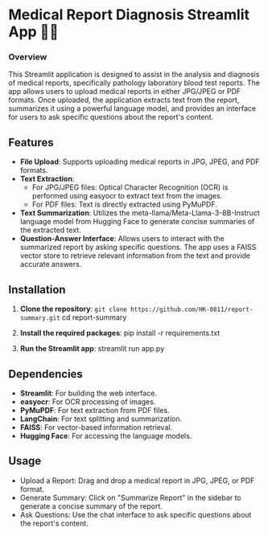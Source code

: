 # Medical Report Diagnosis Streamlit App 👨‍⚕️

### Overview
This Streamlit application is designed to assist in the analysis and diagnosis of medical reports, specifically pathology laboratory blood test reports. The app allows users to upload medical reports in either JPG/JPEG or PDF formats. Once uploaded, the application extracts text from the report, summarizes it using a powerful language model, and provides an interface for users to ask specific questions about the report's content.

## Features
- **File Upload**: Supports uploading medical reports in JPG, JPEG, and PDF formats.
- **Text Extraction**:
  - For JPG/JPEG files: Optical Character Recognition (OCR) is performed using easyocr to extract text from the images.
  - For PDF files: Text is directly extracted using PyMuPDF.
- **Text Summarization**: Utilizes the meta-llama/Meta-Llama-3-8B-Instruct language model from Hugging Face to generate concise summaries of the extracted text.
- **Question-Answer Interface**: Allows users to interact with the summarized report by asking specific questions. The app uses a FAISS vector store to retrieve relevant information from the text and provide accurate answers.


## Installation
1. **Clone the repository**:
```git clone https://github.com/HK-0811/report-summary.git```
cd report-summary

2.  **Install the required packages**:
pip install -r requirements.txt

3.  **Run the Streamlit app**:
streamlit run app.py

## Dependencies
- **Streamlit**: For building the web interface.
- **easyocr**: For OCR processing of images.
- **PyMuPDF**: For text extraction from PDF files.
- **LangChain**: For text splitting and summarization.
- **FAISS**: For vector-based information retrieval.
- **Hugging Face**: For accessing the language models.


## Usage
- Upload a Report: Drag and drop a medical report in JPG, JPEG, or PDF format.
- Generate Summary: Click on "Summarize Report" in the sidebar to generate a concise summary of the report.
- Ask Questions: Use the chat interface to ask specific questions about the report's content.











